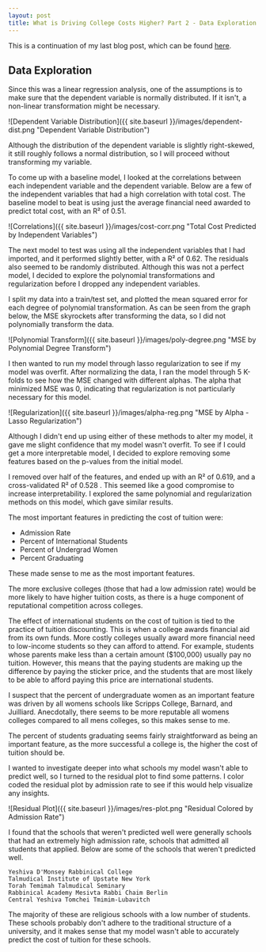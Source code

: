 ```yaml
---
layout: post
title: What is Driving College Costs Higher? Part 2 - Data Exploration and Analysis
---
```


This is a continuation of my last blog post, which can be found [here](https://kstern31.github.io/CollegeCosts-Part1/).

## Data Exploration ##
Since this was a linear regression analysis, one of the assumptions is to make sure that the dependent variable is normally
distributed. If it isn't, a non-linear transformation might be necessary.

![Dependent Variable Distribution]({{ site.baseurl }}/images/dependent-dist.png "Dependent Variable Distribution")

Although the distribution of the dependent variable is slightly right-skewed, it still roughly follows a normal distribution, so I will proceed without transforming my variable.

To come up with a baseline model, I looked at the correlations between each independent variable and the dependent variable. Below are a few of the independent variables that had a high correlation with total cost. The baseline model to beat is using just the average financial need awarded to predict total cost, with an R² of 0.51.

![Correlations]({{ site.baseurl }}/images/cost-corr.png "Total Cost Predicted by Independent Variables")

The next model to test was using all the independent variables that I had imported, and it performed slightly better, with a R² of 0.62. The residuals also seemed to be randomly distributed. Although this was not a perfect model, I decided to explore the polynomial transformations and regularization before I dropped any independent variables.

I split my data into a train/test set, and plotted the mean squared error for each degree of polynomial transformation. As can be seen from the graph below, the MSE skyrockets after transforming the data, so I did not polynomially transform the data.

![Polynomial Transform]({{ site.baseurl }}/images/poly-degree.png "MSE by Polynomial Degree Transform")

I then wanted to run my model through lasso regularization to see if my model was overfit. After normalizing the data, I ran the model through 5 K-folds to see how the MSE changed with different alphas. The alpha that minimized MSE was 0, indicating that regularization is not particularly necessary for this model.

![Regularization]({{ site.baseurl }}/images/alpha-reg.png "MSE by Alpha - Lasso Regularization")

Although I didn't end up using either of these methods to alter my model, it gave me slight confidence that my model wasn't overfit. To see if I could get a more interpretable model, I decided to explore removing some features based on the p-values from the initial model.

I removed over half of the features, and ended up with an R² of 0.619, and a cross-validated R² of 0.528 . This seemed like a good compromise to increase interpretability. I explored the same polynomial and regularization methods on this model, which gave similar results.

The most important features in predicting the cost of tuition were:
* Admission Rate
* Percent of International Students
* Percent of Undergrad Women
* Percent Graduating

These made sense to me as the most important features. 

The more exclusive colleges (those that had a low admission rate) would be more likely to have higher tuition costs, as there is a huge component of reputational competition across colleges.

The effect of international students on the cost of tuition is tied to the practice of tuition discounting. This is when a college awards financial aid from its own funds. More costly colleges usually award more financial need to low-income students so they can afford to attend. For example, students whose parents make less than a certain amount ($100,000) usually pay no tuition. However, this means that the paying students are making up the difference by paying the sticker price, and the students that are most likely to be able to afford paying this price are international students.

I suspect that the percent of undergraduate women as an important feature was driven by all womens schools like Scripps College, Barnard, and Juilliard. Anecdotally, there seems to be more reputable all womens colleges compared to all mens colleges, so this makes sense to me.

The percent of students graduating seems fairly straightforward as being an important feature, as the more successful a college is, the higher the cost of tuition should be.

I wanted to investigate deeper into what schools my model wasn't able to predict well, so I turned to the residual plot to find some patterns. I color coded the residual plot by admission rate to see if this would help visualize any insights.

![Residual Plot]({{ site.baseurl }}/images/res-plot.png "Residual Colored by Admission Rate")

I found that the schools that weren't predicted well were generally schools that had an extremely high admission rate, schools that admitted all students that applied. Below are some of the schools that weren't predicted well.

```
Yeshiva D'Monsey Rabbinical College	
Talmudical Institute of Upstate New York	
Torah Temimah Talmudical Seminary	
Rabbinical Academy Mesivta Rabbi Chaim Berlin	
Central Yeshiva Tomchei Tmimim-Lubavitch	
```

The majority of these are religious schools with a low number of students. These schools probably don't adhere to the traditional structure of a university, and it makes sense that my model wasn't able to accurately predict the cost of tuition for these schools.




